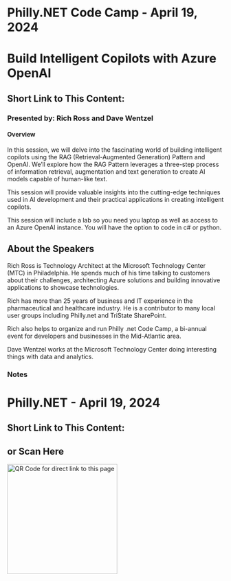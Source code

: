 # Philly.NET Code Camp - April 19, 2024

# Build Intelligent Copilots with Azure OpenAI

## Short Link to This Content: 

### Presented by: Rich Ross and Dave Wentzel

#### Overview
In this session, we will delve into the fascinating world of building intelligent copilots using the RAG (Retrieval-Augmented Generation) Pattern and OpenAI. We’ll explore how the RAG Pattern leverages a three-step process of information retrieval, augmentation and text generation to create AI models capable of human-like text. 

This session will provide valuable insights into the cutting-edge techniques used in AI development and their practical applications in creating intelligent copilots. 

This session will include a lab so you need you laptop as well as access to an Azure OpenAI instance. You will have the option to code in c# or python.

## About the Speakers

Rich Ross is Technology Architect at the Microsoft Technology Center (MTC) in Philadelphia. He spends much of his time talking to customers about their challenges, architecting Azure solutions and building innovative applications to showcase technologies. 

Rich has more than 25 years of business and IT experience in the pharmaceutical and healthcare industry. He is a contributor to many local user groups including Philly.net and TriState SharePoint. 

Rich also helps to organize and run Philly .net Code Camp, a bi-annual event for developers and businesses in the Mid-Atlantic area.

Dave Wentzel works at the Microsoft Technology Center doing interesting things with data and analytics.

### Notes

# Philly.NET - April 19, 2024

## Short Link to This Content:

## or Scan Here
<img src="images/pcc240419.png" alt="QR Code for direct link to this page" width="256"/>
